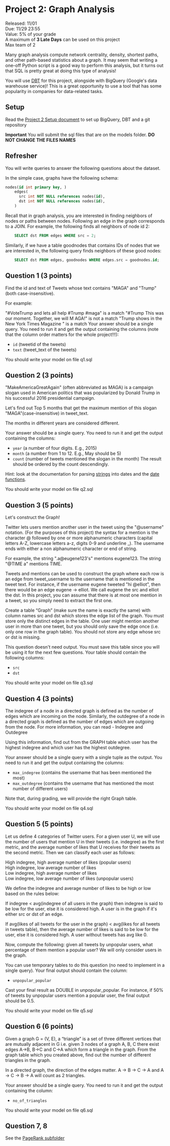 # Project 2: Graph Analysis

Released: 11/01  
Due: 11/29 23:55  
Value: 5% of your grade  
A maximum of **3 Late Days** can be used on this project  
Max team of 2  

Many graph analysis compute network centrality, density, shortest paths, and other path-based statistics about a graph. It may seem that writing a one-off Python script is a good way to perform this analysis, but it turns out that SQL is pretty great at doing this type of analysis!

You will use [DBT](https://www.getdbt.com/product/what-is-dbt/) for this project, alongside with BigQuery (Google's data warehouse service)! This is a great opportunity to use a tool that has some popularity in companies for data-related tasks.

## Setup

Read the [Project 2 Setup document](https://github.com/w4111/project2-f22-template/blob/main/Project%202%20setup.pdf) to set up BigQuery, DBT and a git repository

**Important** You will submit the sql files that are on the models folder. **DO NOT CHANGE THE FILES NAMES**
## Refresher
You will write queries to answer the following questions about the dataset.

In the simple case, graphs have the following schema:
```SQL
nodes(id int primary key, )
    edges(
      src int NOT NULL references nodes(id),
      dst int NOT NULL references nodes(id), 
    )
```
Recall that in graph analysis, you are interested in finding neighbors of nodes or paths between nodes. Following an edge in the graph corresponds to a JOIN. For example, the following finds all neighbors of node id 2:
```SQL
    SELECT dst FROM edges WHERE src = 2;
```
Similarly, if we have a table goodnodes that contains IDs of nodes that we are interested in, the following query finds neighbors of these good nodes:
```SQL
    SELECT dst FROM edges, goodnodes WHERE edges.src = goodnodes.id;
```
## Question 1 (3 points)
Find the id and text of Tweets whose text contains "MAGA" and "Trump" (both case-insensitive).

For example:

"#VoteTrump and lets all help #Trump #maga" is a match
"#Trump This was our moment. Together, we will M AGA!" is not a match
"Trump shows in the New York Times Magazine " is a match
Your answer should be a single query. You need to run it and get the output containing the columns (note that the column order matters for the whole project!!!):

* `id` (tweetid of the tweets)
* `text` (tweet_text of the tweets)

You should write your model on file q1.sql

## Question 2 (3 points)
"MakeAmericaGreatAgain" (often abbreviated as MAGA) is a campaign slogan used in American politics that was popularized by Donald Trump in his successful 2016 presidential campaign.

Let's find out Top 5 months that get the maximum mention of this slogan "MAGA"(case-insensitive) in tweet_text.

The months in different years are considered different.

Your answer should be a single query. You need to run it and get the output containing the columns:

* `year` (a number of four digits. E.g., 2015)
* `month` (a number from 1 to 12. E.g., May should be 5)
* `count` (number of tweets mentioned the slogan in the month)
The result should be ordered by the count descendingly.

Hint: look at the documentation for parsing [strings](https://cloud.google.com/bigquery/docs/reference/standard-sql/string_functions) into dates and the [date functions](https://cloud.google.com/bigquery/docs/reference/standard-sql/date_functions).

You should write your model on file q2.sql

## Question 3 (5 points)

Let's construct the Graph!

Twitter lets users mention another user in the tweet using the "@username" notation. (For the purposes of this project) the syntax for a mention is the character @ followed by one or more alphanumeric characters (capital letters A-Z, lowercase letters a-z, digits 0-9 and underline _). The username ends with either a non alphanumeric character or end of string.

For example, the string ".a@eugene123's" mentions eugene123. The string "@TIME a" mentions TIME.

Tweets and mentions can be used to construct the graph where each row is an edge from tweet_username to the username that is mentioned in the tweet text. For instance, if the username eugene tweeted "hi @elliot", then there would be an edge eugene -> elliot. We call eugene the src and elliot the dst. In this project, you can assume that there is at most one mention in a tweet, so you simply need to extract the first one.

Create a table “Graph” (make sure the name is exactly the same) with column names src and dst which stores the edge list of the graph. You must store only the distinct edges in the table. One user might mention another user in more than one tweet, but you should only save the edge once (i.e. only one row in the graph table). You should not store any edge whose src or dst is missing.

This question doesn't need output. You must save this table since you will be using it for the next few questions. Your table should contain the following columns:

  * `src`
  * `dst`
  
You should write your model on file q3.sql

## Question 4 (3 points)
The indegree of a node in a directed graph is defined as the number of edges which are incoming on the node. Similarly, the outdegree of a node in a directed graph is defined as the number of edges which are outgoing from the node. For more information, you can read - Indegree and Outdegree

Using this information, find out from the GRAPH table which user has the highest indegree and which user has the highest outdegree.

Your answer should be a single query with a single tuple as the output. You need to run it and get the output containing the columns:

* `max_indegree` (contains the username that has been mentioned the most)
* `max_outdegree` (contains the username that has mentioned the most number of different users)


Note that, during grading, we will provide the right Graph table.

You should write your model on file q4.sql

## Question 5 (5 points)

Let us define 4 categories of Twitter users. For a given user U, we will use the number of users that mention U in their tweets (i.e. indegree) as the first metric, and the average number of likes that U receives for their tweets as the second metric. Then we can classify each user as follows:

High indegree, high average number of likes (popular users)  
High indegree, low average number of likes  
Low indegree, high average number of likes  
Low indegree, low average number of likes (unpopular users)  

We define the indegree and average number of likes to be high or low based on the rules below:

If indegree < avg(indegree of all users in the graph) then indegree is said to be low for the user, else it is considered high. A user is in the graph if it's either src or dst of an edge.

If avg(likes of all tweets for the user in the graph) < avg(likes for all tweets in tweets table), then the average number of likes is said to be low for the user, else it is considered high. A user without tweets has avg like 0.

Now, compute the following: given all tweets by unpopular users, what percentage of them mention a popular user? We will only consider users in the graph.

You can use temporary tables to do this question (no need to implement in a single query). Your final output should contain the column:

* `unpopular_popular`  


Cast your final result as DOUBLE in unpopular_popular. For instance, if 50% of tweets by unpopular users mention a popular user, the final output should be 0.5.

You should write your model on file q5.sql

## Question 6 (6 points)

Given a graph G = (V, E), a “triangle” is a set of three different vertices that are mutually adjacent in G i.e. given 3 nodes of a graph A, B, C there exist edges A->B, B->C and C->A which form a triangle in the graph. From the graph table which you created above, find out the number of different triangles in the graph.

In a directed graph, the direction of the edges matter. A -> B -> C -> A and A -> C -> B -> A will count as 2 triangles.

Your answer should be a single query. You need to run it and get the output containing the column:

* `no_of_triangles`

You should write your model on file q6.sql

## Question 7, 8
See the [PageRank subfolder](https://github.com/w4111/project2-f22-template/tree/main/PageRank)
